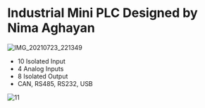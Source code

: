 # Industrial Mini PLC Designed by Nima Aghayan
![IMG_20210723_221349](https://user-images.githubusercontent.com/50526310/126837236-069d1dbd-6079-427a-8bfd-236465f219a6.jpg)
   - 10 Isolated Input
   - 4   Analog Inputs
   - 8   Isolated Output
   - CAN, RS485, RS232, USB

![11](https://user-images.githubusercontent.com/50526310/126837159-d3220def-5ab8-4cef-b553-cb1561074171.jpg)



